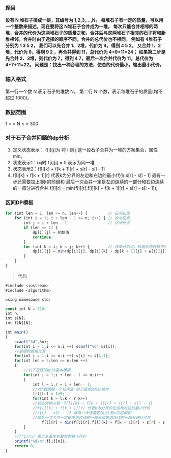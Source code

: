### 题目
**设有 N 堆石子排成一排，其编号为 1,2,3,…,N。
每堆石子有一定的质量，可以用一个整数来描述，现在要将这 N堆石子合并成为一堆。
每次只能合并相邻的两堆，合并的代价为这两堆石子的质量之和，合并后与这两堆石子相邻的石子将和新堆相邻，合并时由于选择的顺序不同，合并的总代价也不相同。
例如有 4堆石子分别为 1 3 5 2， 我们可以先合并 1、2堆，代价为 4，得到 4 5 2， 又合并 1、2堆，代价为 9，得到 9 2 ，再合并得到 11，总代价为 4+9+11=24；
如果第二步是先合并 2、3堆，则代价为 7，得到 4 7，最后一次合并代价为 11，总代价为 4+7+11=22。
问题是：找出一种合理的方法，使总的代价最小，输出最小代价。**

### 输入格式
第一行一个数 N 表示石子的堆数 N。
第二行 N 个数，表示每堆石子的质量(均不超过 1000)。

### 数据范围
1 < = N  < = 300

### 对于石子合并问题的dp分析

1. 定义状态表示： f[i][j]为 将 i 到 j 这一段石子合并为一堆的方案集合，属性min。
2. 状态表示1：i=j时 f[i][j]  = 0 表示为同一堆
3. 状态表示2：f[l][k] + f[k + 1][r] + s[r] - s[l - 1] 
4.  f[l][k] + f[k + 1][r] 代表k为分界的左边和右边的最小代价
     s[r] - s[l - 1] 最有一步还需要加上l到r的前缀和
     最后一次合并一定是左边连续的一部分和右边连续的一部分进行合并
     f[l][r] = min(f[l][r],f[l][k] + f[k + 1][r] + s[r] - s[l - 1]);

### 区间DP模板
```js
for (int len = 1; len <= n; len++) {         // 区间长度
    for (int i = 1; i + len - 1 <= n; i++) { // 枚举起点
        int j = i + len - 1;                 // 区间终点
        if (len == 1) {
            dp[i][j] = 初始值
            continue;
        }
        for (int k = i; k < j; k++) {        // 枚举分割点，构造状态转移方程
            dp[i][j] = min(dp[i][j], dp[i][k] + dp[k + 1][j] + w[i][j]);
        }
    }
}
```

> 代码
```js
#include <iostream>
#include <algorithm>

using namespace std;

const int N = 310;
int n;
int s[N];
int f[N][N];

int main()
{
    scanf("%d",&n);
    for(int i = 1;i <= n;i ++) scanf("%d",&s[i]);
    //前缀和数组计算
    for(int i = 1;i <= n;i ++) s[i] += s[i-1];
    for(int len = 2;len <= n;len ++)
    {
        //以下是区间dp的基本模板
        for(int i = 1;i + len - 1 <= n;i++)
        {
            int l = i,r = i + len - 1;
            //对f数组赋一个较大值 用于后续的min操作
            f[l][r] = 1e9;
            for(int k = l;k < r;k++)
            //状态转移方程：f[l][k] + f[k + 1][r] + s[r] - s[l - 1] 
            //f[l][k] + f[k + 1][r] 代表k为分界的左边和右边的最小代价
            //s[r] - s[l - 1] 最有一步还需要加上l到r的前缀和
            //最后一次合并一定是左边连续的一部分和右边连续的一部分进行合并
                f[l][r] = min(f[l][r],f[l][k] + f[k + 1][r] + s[r] - s[l - 1]);
        }
    }
    //f[1][n] 表示从最左到最右的最小代价
    printf("%d\n",f[1][n]);
    return 0;
}
```

